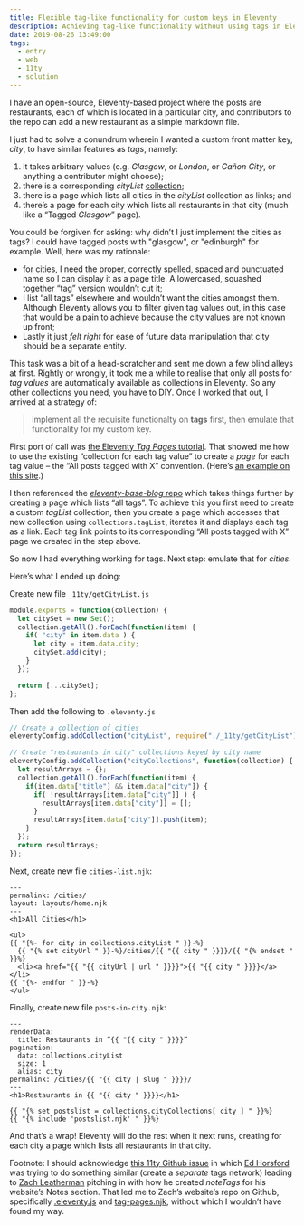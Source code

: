 ```yaml
---
title: Flexible tag-like functionality for custom keys in Eleventy
description: Achieving tag-like functionality without using tags in Eleventy
date: 2019-08-26 13:49:00
tags:
  - entry
  - web
  - 11ty
  - solution
---
```

I have an open-source, Eleventy-based project where the posts are restaurants, each of which is located in a particular city, and contributors to the repo can add a new restaurant as a simple markdown file.

I just had to solve a conundrum wherein I wanted a custom front matter key, _city_, to have similar features as _tags_, namely:

1. it takes arbitrary values (e.g. _Glasgow_, or _London_, or _Cañon City_, or anything a contributor might choose);
2. there is a corresponding _cityList_ [collection](https://www.11ty.io/docs/collections/);
3. there is a page which lists all cities in the _cityList_ collection as links; and
4. there’s a page for each city which lists all restaurants in that city (much like a “Tagged _Glasgow_” page).

You could be forgiven for asking: why didn’t I just implement the cities as tags? I could have tagged posts with "glasgow", or "edinburgh" for example. Well, here was my rationale:
- for cities, I need the proper, correctly spelled, spaced and punctuated name so I can display it as a page title. A lowercased, squashed together “tag” version wouldn’t cut it;
- I list “all tags” elsewhere and wouldn’t want the cities amongst them. Although Eleventy allows you to filter given tag values out, in this case that would be a pain to achieve because the city values are not known up front;
- Lastly it just _felt right_ for ease of future data manipulation that city should be a separate entity.

This task was a bit of a head-scratcher and sent me down a few blind alleys at first. Rightly or wrongly, it took me a while to realise that only all posts for _tag values_ are automatically available as collections in Eleventy. So any other collections you need, you have to DIY. Once I worked that out, I arrived at a strategy of:

> implement all the requisite functionalty on **tags** first, then emulate that functionality for my custom key.

First port of call was [the Eleventy _Tag Pages_ tutorial](https://www.11ty.io/docs/quicktips/tag-pages/). That showed me how to use the existing “collection for each tag value” to create a _page_ for each tag value – the “All posts tagged with X” convention. (Here’s [an example on this site](/tagged/music/).)

I then referenced the [_eleventy-base-blog_ repo](https://github.com/11ty/eleventy-base-blog) which takes things further by creating a page which lists “all tags”. To achieve this you first need to create a custom _tagList_ collection, then you create a page which accesses that new collection using `collections.tagList`, iterates it and displays each tag as a link. Each tag link points to its corresponding “All posts tagged with X” page we created in the step above.

So now I had everything working for tags. Next step: emulate that for _cities_.

Here’s what I ended up doing:

Create new file `_11ty/getCityList.js`

``` js
module.exports = function(collection) {
  let citySet = new Set();
  collection.getAll().forEach(function(item) {
    if( "city" in item.data ) {
      let city = item.data.city;
      citySet.add(city);
    }
  });

  return [...citySet];
};
```

Then add the following to `.eleventy.js`

``` js
// Create a collection of cities
eleventyConfig.addCollection("cityList", require("./_11ty/getCityList"));

// Create "restaurants in city" collections keyed by city name
eleventyConfig.addCollection("cityCollections", function(collection) {
  let resultArrays = {};
  collection.getAll().forEach(function(item) {
    if(item.data["title"] && item.data["city"]) {
      if( !resultArrays[item.data["city"]] ) {
        resultArrays[item.data["city"]] = [];
      }
      resultArrays[item.data["city"]].push(item);
    }
  });
  return resultArrays;
});
```

Next, create new file `cities-list.njk`:

``` liquid
---
permalink: /cities/
layout: layouts/home.njk
---
<h1>All Cities</h1>

<ul>
{{ "{%- for city in collections.cityList " }}-%}
  {{ "{% set cityUrl " }}-%}/cities/{{ "{{ city " }}}}/{{ "{% endset " }}%}
  <li><a href="{{ "{{ cityUrl | url " }}}}">{{ "{{ city " }}}}</a></li>
{{ "{%- endfor " }}-%}
</ul>
```

Finally, create new file `posts-in-city.njk`:

``` liquid
---
renderData:
  title: Restaurants in “{{ "{{ city " }}}}”
pagination:
  data: collections.cityList
  size: 1
  alias: city
permalink: /cities/{{ "{{ city | slug " }}}}/
---
<h1>Restaurants in {{ "{{ city " }}}}</h1>

{{ "{% set postslist = collections.cityCollections[ city ] " }}%}
{{ "{% include 'postslist.njk' " }}%}
```

And that’s a wrap! Eleventy will do the rest when it next runs, creating for each city a page which lists all restaurants in that city.

Footnote: I should acknowledge [this 11ty Github issue](https://github.com/11ty/eleventy/issues/259) in which [Ed Horsford](https://twitter.com/edwardhorsford) was trying to do something similar (create a _separate_ tags network) leading to [Zach Leatherman](https://twitter.com/zachleat) pitching in with how he created _noteTags_ for his website’s Notes section. That led me to Zach’s website’s repo on Github, specifically [.eleventy.js](tag-pages.njk) and [tag-pages.njk](https://github.com/zachleat/zachleat.com/blob/master/web/notes/tag-pages.njk), without which I wouldn’t have found my way.

